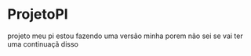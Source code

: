 # ProjetoPI
 projeto meu pi estou fazendo uma versão minha porem não sei se vai ter uma continuaçã disso 
